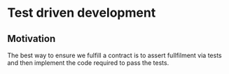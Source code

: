 # Test driven development

## Motivation

The best way to ensure we fulfill a contract is to assert fullfilment via tests and then implement the code required to pass the tests.

